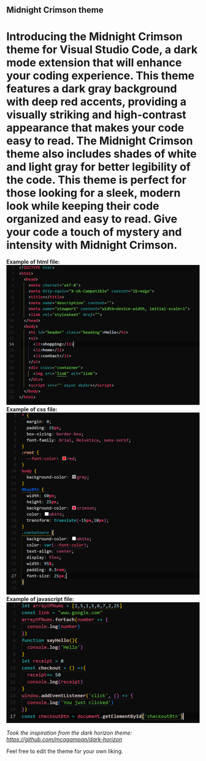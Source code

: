 ## Midnight Crimson theme

# Introducing the Midnight Crimson theme for Visual Studio Code, a dark mode extension that will enhance your coding experience. This theme features a dark gray background with deep red accents, providing a visually striking and high-contrast appearance that makes your code easy to read. The Midnight Crimson theme also includes shades of white and light gray for better legibility of the code. This theme is perfect for those looking for a sleek, modern look while keeping their code organized and easy to read. Give your code a touch of mystery and intensity with Midnight Crimson.
**Example of html file:**
![showcase1](images/pic1.PNG)
**Example of css file:**
![showcase2](images/pic2.PNG)
**Example of javascript file:**
![showcase3](images/pic3.PNG)

*Took the inspiration from the dark horizon theme:*
*https://github.com/mcagampan/dark-horizon*

Feel free to edit the theme for your own liking.
